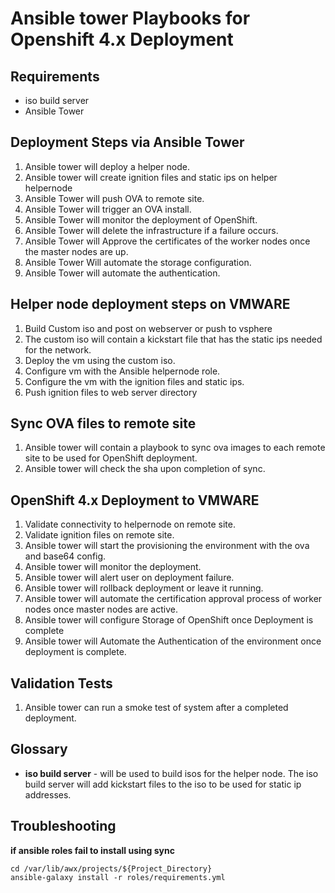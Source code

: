 # Ansible tower Playbooks for Openshift 4.x Deployment

## Requirements
* iso build server
* Ansible Tower

## Deployment Steps via Ansible Tower
1. Ansible tower will deploy a helper node.
2. Ansible tower will create ignition files and static ips on helper helpernode
3. Ansible Tower will push OVA to remote site.
4. Ansible Tower will trigger an OVA install.
5. Ansible Tower will monitor the deployment of OpenShift.
6. Ansible Tower will delete the infrastructure if a failure occurs.
7. Ansible Tower will Approve the  certificates of the worker nodes once the master nodes are up.
8. Ansible Tower Will automate the storage configuration.
9. Ansible Tower will automate the authentication.

## Helper node deployment steps on VMWARE
1. Build Custom iso and post on webserver or push to vsphere
2. The custom iso will contain a kickstart file that has the static ips needed for the network.
3. Deploy the vm using the custom iso.
4. Configure vm with the Ansible helpernode role.
5. Configure the vm with the ignition files and static ips.
6. Push ignition files to web server directory

## Sync OVA files to remote site
1. Ansible tower will contain a playbook to sync ova images to each remote site to be used for OpenShift deployment.
2. Ansible tower will check the sha upon completion of sync.


## OpenShift 4.x Deployment to VMWARE
1. Validate connectivity to helpernode on remote site.
2. Validate ignition files on remote site.
3. Ansible tower will start the provisioning the environment with the ova and base64 config.
4. Ansible tower will monitor the deployment.
5. Ansible tower will alert user on deployment failure.
6. Ansible tower will rollback deployment or leave it running.
7. Ansible tower will automate the certification approval process of worker nodes once master nodes are active.
8. Ansible tower will configure Storage of OpenShift once Deployment is complete
9. Ansible tower will Automate the Authentication of the environment once deployment is complete.

## Validation Tests
1. Ansible tower can run a smoke test of system after a completed deployment.

## Glossary
* **iso build server** - will be used to build isos for the helper node. The iso build server will add kickstart files to the iso to be used for static ip addresses.

## Troubleshooting
**if ansible roles fail to install using sync**
```
cd /var/lib/awx/projects/${Project_Directory}
ansible-galaxy install -r roles/requirements.yml
```
